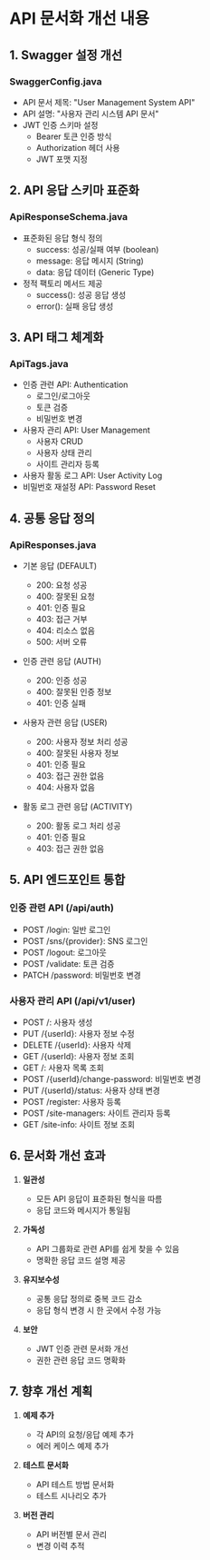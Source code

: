 # API 문서화 개선 내용

## 1. Swagger 설정 개선

### SwaggerConfig.java

- API 문서 제목: "User Management System API"
- API 설명: "사용자 관리 시스템 API 문서"
- JWT 인증 스키마 설정
  - Bearer 토큰 인증 방식
  - Authorization 헤더 사용
  - JWT 포맷 지정

## 2. API 응답 스키마 표준화

### ApiResponseSchema.java

- 표준화된 응답 형식 정의
  - success: 성공/실패 여부 (boolean)
  - message: 응답 메시지 (String)
  - data: 응답 데이터 (Generic Type)
- 정적 팩토리 메서드 제공
  - success(): 성공 응답 생성
  - error(): 실패 응답 생성

## 3. API 태그 체계화

### ApiTags.java

- 인증 관련 API: Authentication
  - 로그인/로그아웃
  - 토큰 검증
  - 비밀번호 변경
- 사용자 관리 API: User Management
  - 사용자 CRUD
  - 사용자 상태 관리
  - 사이트 관리자 등록
- 사용자 활동 로그 API: User Activity Log
- 비밀번호 재설정 API: Password Reset

## 4. 공통 응답 정의

### ApiResponses.java

- 기본 응답 (DEFAULT)

  - 200: 요청 성공
  - 400: 잘못된 요청
  - 401: 인증 필요
  - 403: 접근 거부
  - 404: 리소스 없음
  - 500: 서버 오류

- 인증 관련 응답 (AUTH)

  - 200: 인증 성공
  - 400: 잘못된 인증 정보
  - 401: 인증 실패

- 사용자 관련 응답 (USER)

  - 200: 사용자 정보 처리 성공
  - 400: 잘못된 사용자 정보
  - 401: 인증 필요
  - 403: 접근 권한 없음
  - 404: 사용자 없음

- 활동 로그 관련 응답 (ACTIVITY)
  - 200: 활동 로그 처리 성공
  - 401: 인증 필요
  - 403: 접근 권한 없음

## 5. API 엔드포인트 통합

### 인증 관련 API (/api/auth)

- POST /login: 일반 로그인
- POST /sns/{provider}: SNS 로그인
- POST /logout: 로그아웃
- POST /validate: 토큰 검증
- PATCH /password: 비밀번호 변경

### 사용자 관리 API (/api/v1/user)

- POST /: 사용자 생성
- PUT /{userId}: 사용자 정보 수정
- DELETE /{userId}: 사용자 삭제
- GET /{userId}: 사용자 정보 조회
- GET /: 사용자 목록 조회
- POST /{userId}/change-password: 비밀번호 변경
- PUT /{userId}/status: 사용자 상태 변경
- POST /register: 사용자 등록
- POST /site-managers: 사이트 관리자 등록
- GET /site-info: 사이트 정보 조회

## 6. 문서화 개선 효과

1. **일관성**

   - 모든 API 응답이 표준화된 형식을 따름
   - 응답 코드와 메시지가 통일됨

2. **가독성**

   - API 그룹화로 관련 API를 쉽게 찾을 수 있음
   - 명확한 응답 코드 설명 제공

3. **유지보수성**

   - 공통 응답 정의로 중복 코드 감소
   - 응답 형식 변경 시 한 곳에서 수정 가능

4. **보안**
   - JWT 인증 관련 문서화 개선
   - 권한 관련 응답 코드 명확화

## 7. 향후 개선 계획

1. **예제 추가**

   - 각 API의 요청/응답 예제 추가
   - 에러 케이스 예제 추가

2. **테스트 문서화**

   - API 테스트 방법 문서화
   - 테스트 시나리오 추가

3. **버전 관리**
   - API 버전별 문서 관리
   - 변경 이력 추적

